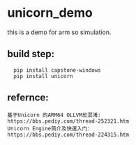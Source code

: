 # unicorn_demo
this is a demo for arm so simulation.



## build step:
```
  pip install capstone-windows
  pip install unicorn
```
## refernce:
```
基于Unicorn 的ARM64 OLLVM反混淆:
https://bbs.pediy.com/thread-252321.htm
Unicorn Engine简介及快速入门:
https://bbs.pediy.com/thread-224315.htm
```
